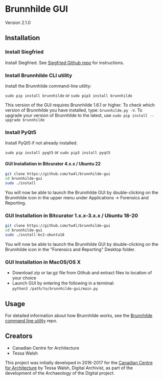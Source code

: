 # Brunnhilde GUI

Version 2.1.0

## Installation  

### Install Siegfried  

Install Siegfried. See [Siegfried Github repo](https://github.com/richardlehane/siegfried/) for instructions.

### Install Brunnhilde CLI utility  

Install the Brunnhilde command-line utility:

`sudo pip install brunnhilde` or `sudo pip3 install brunnhilde`

This version of the GUI requires Brunnhilde 1.6.1 or higher. To check which version of Brunnhilde you have installed, type: `brunnhilde.py -V`. To upgrade your version of Brunnhilde to the latest, use `sudo pip install --upgrade brunnhilde`

### Install PyQt5  

Install PyQt5 if not already installed.  

`sudo pip install pyqt5` or `sudo pip3 install pyqt5`

#### GUI Installation in Bitcurator 4.x.x / Ubuntu 22

```bash
git clone https://github.com/tw4l/brunnhilde-gui
cd brunnhilde-gui
sudo ./install
```

You will now be able to launch the Brunnhilde GUI by double-clicking on the Brunnhilde icon in the upper menu under Applications -> Forensics and Reporting.

### GUI Installation in Bitcurator 1.x.x-3.x.x / Ubuntu 18-20

```bash
git clone https://github.com/tw4l/brunnhilde-gui
cd brunnhilde-gui
sudo ./install-bc2-ubuntu18
```

You will now be able to launch the Brunnhilde GUI by double-clicking on the Brunnhilde icon in the "Forensics and Reporting" Desktop folder.  

### GUI Installation in MacOS/OS X  

* Download zip or tar.gz file from Github and extract files to location of your choice  
* Launch GUI by entering the following in a terminal:  
`python3 /path/to/brunnhilde-gui/main.py`  

## Usage  

For detailed information about how Brunnhilde works, see the [Brunnhilde command line utility](https://github.com/tw4l/brunnhilde) repo.  

## Creators

* Canadian Centre for Architecture
* Tessa Walsh

This project was initially developed in 2016-2017 for the [Canadian Centre for Architecture](https://www.cca.qc.ca) by Tessa Walsh, Digital Archivist, as part of the development of the Archaeology of the Digital project.
